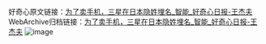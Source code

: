 好奇心原文链接：[为了卖手机，三星在日本隐姓埋名_智能_好奇心日报-王杰夫](https://www.qdaily.com/articles/8748.html)
WebArchive归档链接：[为了卖手机，三星在日本隐姓埋名_智能_好奇心日报-王杰夫](http://web.archive.org/web/20190623153344/https://www.qdaily.com/articles/8748.html)
![image](http://ww3.sinaimg.cn/large/007d5XDply1g3vdpbhzl8j30u02tf4qp)